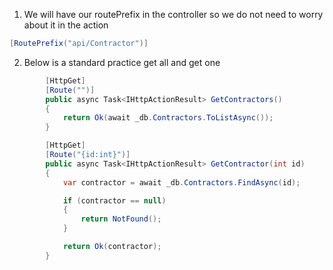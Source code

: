 1. We will have our routePrefix in the controller so we do not need to worry about it in the action
```cs
[RoutePrefix("api/Contractor")]
```
2. Below is a standard practice get all and get one
```cs
        [HttpGet]
        [Route("")]
        public async Task<IHttpActionResult> GetContractors()
        {
            return Ok(await _db.Contractors.ToListAsync());
        }

        [HttpGet]
        [Route("{id:int}")]
        public async Task<IHttpActionResult> GetContractor(int id)
        {
            var contractor = await _db.Contractors.FindAsync(id);

            if (contractor == null)
            {
                return NotFound();
            }

            return Ok(contractor);
        }
```

